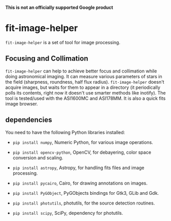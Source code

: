 **This is not an officially supported Google product**

# fit-image-helper

`fit-image-helper` is a set of tool for image processing.

## Focusing and Collimation

`fit-image-helper` can help to achieve better focus and collimation
while doing astronomical imaging. It can measure various parameters of
stars in the field (sharpness, roundness, half flux
radius). `fit-image-helper` doesn't acquire images, but waits for them
to appear in a directory (it periodically polls its contents, right
now it doesn't use smarter methods like inotify). The tool is
tested/used with the ASI1600MC and ASI178MM. It is also a quick fits
image browser.

## dependencies

You need to have the following Python libraries installed:

* `pip install numpy`, Numeric Python, for various image operations.

* `pip install opencv-python`, OpenCV, for debayering, color space
  conversion and scaling.

* `pip install astropy`, Astropy, for handling fits files and image
  processing.

* `pip install pycairo`, Cairo, for drawing annotations on images.

* `pip install PyGObject`, PyGObjects bindings for Gtk3, GLib and Gdk.

* `pip install photutils`, photutils, for the source detection
  routines.

* `pip install scipy`, SciPy, dependency for photutils.
